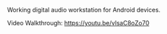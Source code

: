 Working digital audio workstation for Android devices.

Video Walkthrough: https://youtu.be/vIsaC8oZo70
